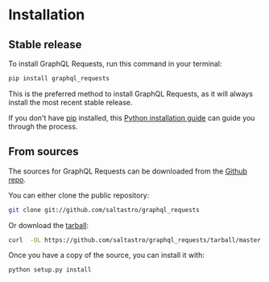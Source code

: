 # Installation

## Stable release

To install GraphQL Requests, run this command in your terminal:

```bash
pip install graphql_requests
```

This is the preferred method to install GraphQL Requests, as it will always install the most recent stable release.

If you don't have [pip](https://pip.pypa.io) installed, this [Python installation guide](http://docs.python-guide.org/en/latest/starting/installation/) can guide you through the process.

## From sources

The sources for GraphQL Requests can be downloaded from the [Github repo](https://github.com/saltastro/graphql_requests).

You can either clone the public repository:

```bash
git clone git://github.com/saltastro/graphql_requests
```

Or download the [tarball](https://github.com/saltastro/graphql_requests/tarball/master):

```bash
curl  -OL https://github.com/saltastro/graphql_requests/tarball/master
```

Once you have a copy of the source, you can install it with:

```bash
python setup.py install
```
